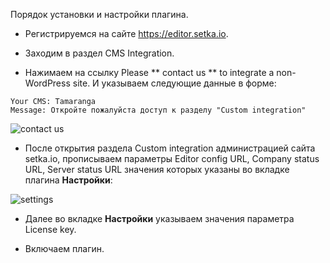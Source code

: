 Порядок установки и настройки плагина.

* Регистрируемся на сайте https://editor.setka.io.

* Заходим в раздел CMS Integration.

* Нажимаем на ссылку Please ** contact us ** to integrate a non-WordPress site.
И указываем следующие данные в форме:
```
Your CMS: Tamaranga
Message: Откройте пожалуйста доступ к разделу "Custom integration"
``` 
![contact us]({plugin:url}/img/pic1.jpg)

* После открытия раздела Custom integration администрацией сайта setka.io, прописываем параметры Editor config URL, Company status URL, Server status URL значения которых указаны во вкладке плагина **Настройки**:

![settings]({plugin:url}/img/pic2.jpg)

* Далее во вкладке  **Настройки** указываем значения параметра License key.

* Включаем плагин.


